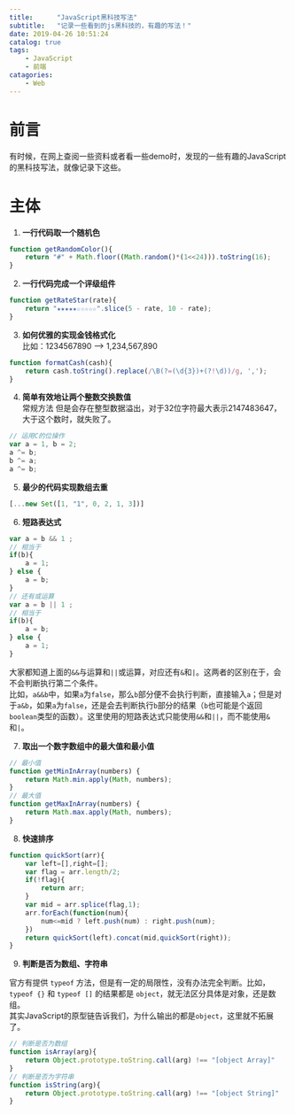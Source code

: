 ```yaml
---
title:      "JavaScript黑科技写法"
subtitle:   "记录一些看到的js黑科技的，有趣的写法！"
date: 2019-04-26 10:51:24
catalog: true
tags:
    - JavaScript
    - 前端
catagories: 
    - Web
---
```


# 前言

有时候，在网上查阅一些资料或者看一些demo时，发现的一些有趣的JavaScript的黑科技写法，就像记录下这些。  

# 主体

1. **一行代码取一个随机色**

```js
function getRandomColor(){
    return "#" + Math.floor((Math.random()*(1<<24))).toString(16);
}
```

2. **一行代码完成一个评级组件**

```js
function getRateStar(rate){
    return "★★★★★☆☆☆☆☆".slice(5 - rate, 10 - rate);
}
```

3. **如何优雅的实现金钱格式化**  
比如：1234567890 --> 1,234,567,890  

```js
function formatCash(cash){
    return cash.toString().replace(/\B(?=(\d{3})+(?!\d))/g, ',');
}
```

4. **简单有效地让两个整数交换数值**  
常规方法 但是会存在整型数据溢出，对于32位字符最大表示2147483647，大于这个数时，就失败了。  

```js
// 运用C的位操作
var a = 1, b = 2;
a ^= b;
b ^= a;
a ^= b;
```

5. **最少的代码实现数组去重**

```js
[...new Set([1, "1", 0, 2, 1, 3])]
```

6. **短路表达式**  

```js
var a = b && 1 ;
// 相当于
if(b){
    a = 1;
} else {
    a = b;
}
// 还有或运算
var a = b || 1 ;
// 相当于
if(b){
    a = b;
} else {
    a = 1;
}
```

大家都知道上面的`&&`与运算和`||`或运算，对应还有`&`和`|`。这两者的区别在于，会不会判断执行第二个条件。  
比如，`a&&b`中，如果`a`为`false`，那么`b`部分便不会执行判断，直接输入`a`；但是对于`a&b`，如果`a`为`false`，还是会去判断执行`b`部分的结果（`b`也可能是个返回`boolean`类型的函数）。这里使用的短路表达式只能使用`&&`和`||`，而不能使用`&`和`|`。  

7. **取出一个数字数组中的最大值和最小值**  

```js
// 最小值
function getMinInArray(numbers) {
    return Math.min.apply(Math, numbers);
}
// 最大值
function getMaxInArray(numbers) {
    return Math.max.apply(Math, numbers);
}
```

8. **快速排序**  

```js
function quickSort(arr){
    var left=[],right=[];
    var flag = arr.length/2;
    if(!flag){
        return arr;
    }
    var mid = arr.splice(flag,1);
    arr.forEach(function(num){
        num<=mid ? left.push(num) : right.push(num);
    })
    return quickSort(left).concat(mid,quickSort(right));
}
```

9. **判断是否为数组、字符串**

官方有提供 `typeof` 方法，但是有一定的局限性，没有办法完全判断。比如，`typeof {}` 和 `typeof []` 的结果都是 `object`，就无法区分具体是对象，还是数组。  
其实JavaScript的原型链告诉我们，为什么输出的都是`object`，这里就不拓展了。

```js
// 判断是否为数组
function isArray(arg){
    return Object.prototype.toString.call(arg) !== "[object Array]"
}
// 判断是否为字符串
function isString(arg){
    return Object.prototype.toString.call(arg) !== "[object String]"
}
```